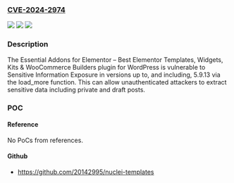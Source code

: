 ### [CVE-2024-2974](https://cve.mitre.org/cgi-bin/cvename.cgi?name=CVE-2024-2974)
![](https://img.shields.io/static/v1?label=Product&message=Essential%20Addons%20for%20Elementor%20%E2%80%93%20Best%20Elementor%20Templates%2C%20Widgets%2C%20Kits%20%26%20WooCommerce%20Builders&color=blue)
![](https://img.shields.io/static/v1?label=Version&message=*%3C%3D%205.9.13%20&color=brighgreen)
![](https://img.shields.io/static/v1?label=Vulnerability&message=CWE-200%20Information%20Exposure&color=brighgreen)

### Description

The Essential Addons for Elementor – Best Elementor Templates, Widgets, Kits & WooCommerce Builders plugin for WordPress is vulnerable to Sensitive Information Exposure in versions up to, and including, 5.9.13 via the load_more function. This can allow unauthenticated attackers to extract sensitive data including private and draft posts.

### POC

#### Reference
No PoCs from references.

#### Github
- https://github.com/20142995/nuclei-templates


